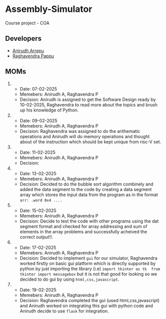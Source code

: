 # Assembly-Simulator

Course project - COA

## Developers

- [Anirudh Arrepu](https://github.com/AnirudhArrepu)
- [Raghavendra Pappu](https://github.com/raghavaa2506)

## MOMs

1.  - Date: 07-02-2025
    - Memebers: Anirudh A, Raghavendra P
    - Decision: Anirudh is assigned to get the Software Design ready by 10-02-2025, Raghavendra to read more about the topics and brush up his knowledge of Python.

2.  - Date: 09-02-2025
    - Memebers: Anirudh A, Raghavendra P
    - Decision: Raghavendra was assigned to do the arithematic operations and Anirudh will do memory operations and thought about of the instruction which should be kept unique from risc-V set.

3.  - Date: 11-02-2025
    - Memebers: Anirudh A, Raghavendra P
    - Decision:

4.  - Date: 13-02-2025
    - Memebers: Anirudh A, Raghavendra P
    - Decision: Decided to do the bubble sort algorithm combinely and added the data segment to the code by creating a data segment array which stores the input data from the program as in the format `arr: .word 0x4 ....`

5.  - Date: 15-02-2025
    - Memebers: Anirudh A, Raghavendra P
    - Decision: Decide to test the code with other programs using the dat segment format and checked for array addressing and sum of elements in the array problems and successfully acheived the correct output!!.

6.  - Date: 17-02-2025
    - Memebers: Anirudh A, Raghavendra P
    - Decision: Decided to implement `gui` for our simulator, Raghavendra worked firstly on basic gui platform which is directly supported by python by just importing the library (i.e) `import tkinter as tk  from tkinter import messagebox` but it is not that good for looking so we decided to do gui by using `html,css,javascript`.

7.  - Date: 19-02-2025
    - Memebers: Anirudh A, Raghavendra P
    - Decision: Raghavendra completed the gui (used html,css,javascript) and Anirudh worked on integrating this gui with python code and Anirudh decide to use `flask` for integration.
